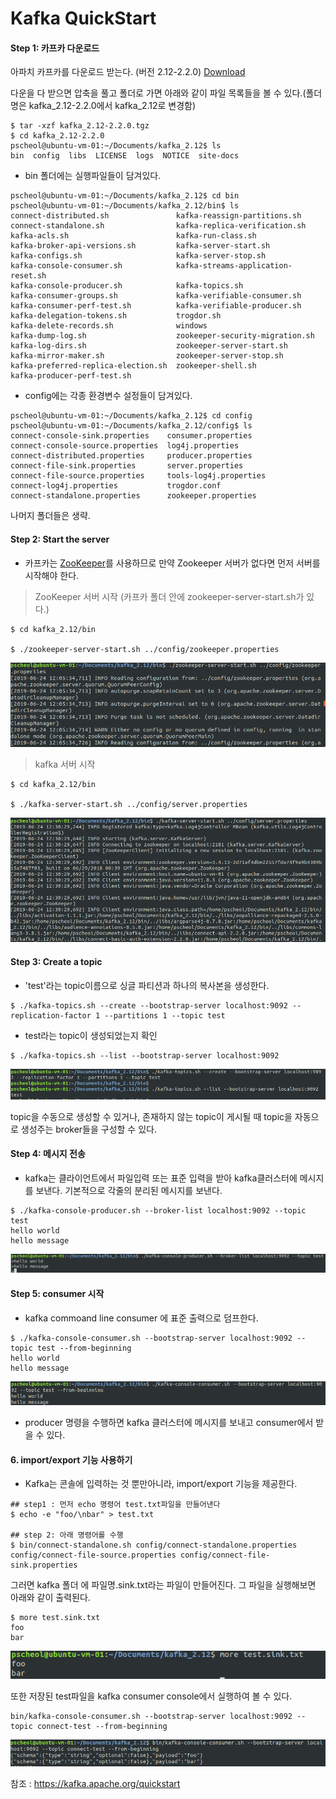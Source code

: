 # Kafka QuickStart

#### Step 1: 카프카 다운로드
아파치 카프카를 다운로드 받는다. (버전 2.12-2.2.0) [Download](https://www.apache.org/dyn/closer.cgi?path=/kafka/2.2.0/kafka_2.12-2.2.0.tgz)

다운을 다 받으면 압축을 풀고 폴더로 가면 아래와 같이 파일 목록들을 볼 수 있다.(폴더명은 kafka_2.12-2.2.0에서 kafka_2.12로 변경함)

```shell
$ tar -xzf kafka_2.12-2.2.0.tgz
$ cd kafka_2.12-2.2.0
pscheol@ubuntu-vm-01:~/Documents/kafka_2.12$ ls
bin  config  libs  LICENSE  logs  NOTICE  site-docs
```

* bin 폴더에는 실행파일들이 담겨있다.

```shell
pscheol@ubuntu-vm-01:~/Documents/kafka_2.12$ cd bin
pscheol@ubuntu-vm-01:~/Documents/kafka_2.12/bin$ ls
connect-distributed.sh               kafka-reassign-partitions.sh
connect-standalone.sh                kafka-replica-verification.sh
kafka-acls.sh                        kafka-run-class.sh
kafka-broker-api-versions.sh         kafka-server-start.sh
kafka-configs.sh                     kafka-server-stop.sh
kafka-console-consumer.sh            kafka-streams-application-reset.sh
kafka-console-producer.sh            kafka-topics.sh
kafka-consumer-groups.sh             kafka-verifiable-consumer.sh
kafka-consumer-perf-test.sh          kafka-verifiable-producer.sh
kafka-delegation-tokens.sh           trogdor.sh
kafka-delete-records.sh              windows
kafka-dump-log.sh                    zookeeper-security-migration.sh
kafka-log-dirs.sh                    zookeeper-server-start.sh
kafka-mirror-maker.sh                zookeeper-server-stop.sh
kafka-preferred-replica-election.sh  zookeeper-shell.sh
kafka-producer-perf-test.sh

```

* config에는 각종 환경변수 설정들이 담겨있다.

```shell
pscheol@ubuntu-vm-01:~/Documents/kafka_2.12$ cd config
pscheol@ubuntu-vm-01:~/Documents/kafka_2.12/config$ ls
connect-console-sink.properties    consumer.properties
connect-console-source.properties  log4j.properties
connect-distributed.properties     producer.properties
connect-file-sink.properties       server.properties
connect-file-source.properties     tools-log4j.properties
connect-log4j.properties           trogdor.conf
connect-standalone.properties      zookeeper.properties

```

나머지 폴더들은 생략.


#### Step 2: Start the server
- 카프카는 [ZooKeeper](https://zookeeper.apache.org/)를 사용하므로 만약 Zookeeper 서버가 없다면 먼저 서버를 시작해야 한다.

> ZooKeeper 서버 시작
(카프카 폴더 안에 zookeeper-server-start.sh가 있다.)

```shell
$ cd kafka_2.12/bin

$ ./zookeeper-server-start.sh ../config/zookeeper.properties
```

![zookeeper 서버 실행](data/zookeeper-server-start.PNG)

 > kafka 서버 시작


 ```shell
 $ cd kafka_2.12/bin

 $ ./kafka-server-start.sh ../config/server.properties
 ```

![kafka 서버 실행](data/kafka-server-start.png)

#### Step 3: Create a topic
 - 'test'라는 topic이름으로 싱글 파티션과 하나의 복사본을 생성한다.
 ```shell
$ ./kafka-topics.sh --create --bootstrap-server localhost:9092 --replication-factor 1 --partitions 1 --topic test
 ```

- test라는 topic이 생성되었는지 확인

```shell
$ ./kafka-topics.sh --list --bootstrap-server localhost:9092
```

![topic 'test' 생성](data/create-topic.PNG)

topic을 수동으로 생성할 수 있거나, 존재하지 않는 topic이 게시될 때 topic을 자동으로 생성주는 broker들을 구성할 수 있다.


#### Step 4: 메시지 전송
- kafka는 클라이언트에서 파일입력 또는 표준 입력을 받아 kafka클러스터에 메시지를 보낸다. 기본적으로 각줄의 분리된 메시지를 보낸다.
```shell
$ ./kafka-console-producer.sh --broker-list localhost:9092 --topic test
hello world
hello message
```

![](./data/kafka-console-producer.PNG)


#### Step 5: consumer 시작

- kafka commoand line consumer 에 표준 출력으로 덤프한다.

```shell
$ ./kafka-console-consumer.sh --bootstrap-server localhost:9092 --topic test --from-beginning
hello world
hello message
```

![](./data/kafka-console-consumer.PNG)


- producer 명령을 수행하면 kafka 클러스터에 메시지를 보내고 consumer에서 받을 수 있다.


#### 6. import/export 기능 사용하기
- Kafka는 콘솔에 입력하는 것 뿐만아니라, import/export 기능을 제공한다.

```shell
## step1 : 먼저 echo 명령어 test.txt파일을 만들어낸다
$ echo -e "foo/\nbar" > test.txt

## step 2: 아래 명령어를 수행
$ bin/connect-standalone.sh config/connect-standalone.properties config/connect-file-source.properties config/connect-file-sink.properties

```

그러면 kafka 폴더 에 파일명.sink.txt라는 파일이 만들어진다.
그 파일을 실행해보면 아래와 같이 출력된다.

```shell
$ more test.sink.txt
foo
bar
```

![](data/foo-bar.PNG)

또한 저장된 test파일을 kafka consumer console에서 실행하여 볼 수 있다.

```shell
bin/kafka-console-consumer.sh --bootstrap-server localhost:9092 --topic connect-test --from-beginning
```

![](data/console-consumer-test.PNG)




참조 : https://kafka.apache.org/quickstart
